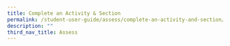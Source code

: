 ```yaml
---
title: Complete an Activity & Section
permalink: /student-user-guide/assess/complete-an-activity-and-section/
description: ""
third_nav_title: Assess
---
```

